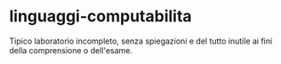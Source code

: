 # linguaggi-computabilita

Tipico laboratorio incompleto, senza spiegazioni e del tutto inutile ai fini della comprensione o dell'esame.
